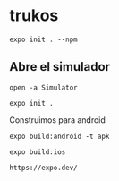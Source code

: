 # trukos

```
expo init . --npm
```

## Abre el simulador
```
open -a Simulator
```

```
expo init .
```

Construimos para android
```
expo build:android -t apk
```

```
expo build:ios
```

```
https://expo.dev/

```
